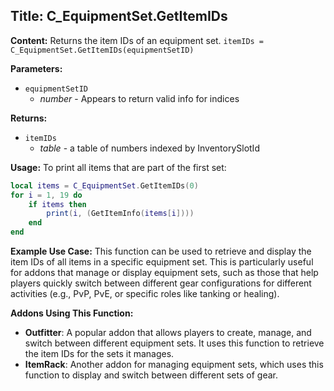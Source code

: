 ## Title: C_EquipmentSet.GetItemIDs

**Content:**
Returns the item IDs of an equipment set.
`itemIDs = C_EquipmentSet.GetItemIDs(equipmentSetID)`

**Parameters:**
- `equipmentSetID`
  - *number* - Appears to return valid info for indices

**Returns:**
- `itemIDs`
  - *table* - a table of numbers indexed by InventorySlotId

**Usage:**
To print all items that are part of the first set:
```lua
local items = C_EquipmentSet.GetItemIDs(0)
for i = 1, 19 do
    if items then
        print(i, (GetItemInfo(items[i])))
    end
end
```

**Example Use Case:**
This function can be used to retrieve and display the item IDs of all items in a specific equipment set. This is particularly useful for addons that manage or display equipment sets, such as those that help players quickly switch between different gear configurations for different activities (e.g., PvP, PvE, or specific roles like tanking or healing).

**Addons Using This Function:**
- **Outfitter**: A popular addon that allows players to create, manage, and switch between different equipment sets. It uses this function to retrieve the item IDs for the sets it manages.
- **ItemRack**: Another addon for managing equipment sets, which uses this function to display and switch between different sets of gear.
